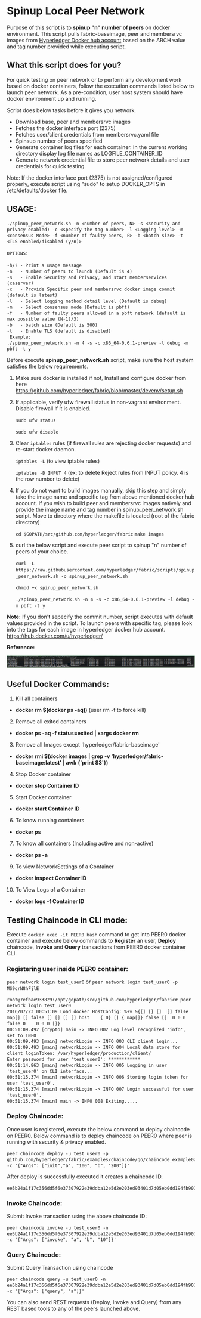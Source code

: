 # Spinup Local Peer Network
Purpose of this script is to **spinup "n" number of peers** on docker environment. This script pulls fabric-baseimage, peer and membersrvc images from [Hyperledger Docker hub account](https://hub.docker.com/u/hyperledger/) based on the ARCH value and tag number provided while executing script.

## What this script does for you?

For quick testing on peer network or to perform any development work based on docker containers, follow the execution commands listed below to launch peer network. As a pre-condition, user host system should have docker environment up and running. 

Script does below tasks before it gives you network.

   * Download base, peer and membersrvc images
   * Fetches the docker interface port (2375)
   * Fetches user/client credentials from membersrvc.yaml file
   * Spinsup number of peers specified
   * Generate container log files for each container. In the current working directory display log file names as LOGFILE_CONTAINER_ID
   * Generate network credential file to store peer network details and user credentials for quick testing.

Note: If the docker interface port (2375) is not assigned/configured properly, execute script using "sudo" to setup DOCKER_OPTS in /etc/defaults/docker file.

## USAGE:

```
./spinup_peer_network.sh -n <number of peers, N> -s <security and privacy enabled) -c <specify the tag number> -l <Logging level> -m <consensus Mode> -f <number of faulty peers, F> -b <batch size> -t <TLS enabled/disabled (y/n)>

OPTIONS:

-h/? - Print a usage message
-n   - Number of peers to launch (Default is 4)
-s   - Enable Security and Privacy, and start memberservices (caserver)
-c   - Provide Specific peer and membersrvc docker image commit (default is latest)
-l   - Select logging method detail level (Default is debug)
-m   - Select consensus mode (Default is pbft)
-f   - Number of faulty peers allowed in a pbft network (default is max possible value (N-1)/3)
-b   - batch size (Default is 500)
-t   - Enable TLS (default is disabled)
 Example: 
./spinup_peer_network.sh -n 4 -s -c x86_64-0.6.1-preview -l debug -m pbft -t y
```

Before execute **spinup_peer_network.sh** script, make sure the host system satisfies the below requirements.

1. Make sure docker is installed if not, Install and configure docker from here https://github.com/hyperledger/fabric/blob/master/devenv/setup.sh

2. If applicable, verify ufw firewall status in non-vagrant environment. Disable firewall if it is enabled.

   `sudo ufw status`
  
   `sudo ufw disable`
  
3. Clear `iptables` rules (if firewall rules are rejecting docker requests) and re-start docker daemon.

   `iptables -L` (to view iptable rules)
   
   `iptables -D INPUT 4` (ex: to delete Reject rules from INPUT policy. 4 is the row number to delete)
 
4. If you do not want to build images manually, skip this step and simply take the image name and specific tag from above mentioned docker hub account. If you wish to build peer and membersrvc images natively and provide the image name and tag number in spinup_peer_network.sh script. Move to directory where the makefile is located (root of the fabric directory)
   
   `cd $GOPATH/src/github.com/hyperledger/fabric`
   `make images`

5. curl the below script and execute peer script to spinup "n" number of peers of your choice.

   `curl -L https://raw.githubusercontent.com/hyperledger/fabric/scripts/spinup_peer_network.sh -o spinup_peer_network.sh`
   
   `chmod +x spinup_peer_network.sh`
   
   `./spinup_peer_network.sh -n 4 -s -c x86_64-0.6.1-preview -l debug -m pbft -t y`

**Note:** If you don't sepecify the commit number, script executes with default values provided in the script. To launch peers with specific tag, please look into the tags for each image in hyperledger docker hub account. https://hub.docker.com/u/hyperledger/

**Reference:**

![4 peer network](peers.PNG)

## Useful Docker Commands:

1. Kill all containers
  - **docker rm $(docker ps -aq))** (user rm -f to force kill)
2. Remove all exited containers
  - **docker ps -aq -f status=exited | xargs docker rm**
3. Remove all Images except 'hyperledger/fabric-baseimage'
  - **docker rmi $(docker images | grep -v 'hyperledger/fabric-baseimage:latest' | awk {'print $3'})**
4. Stop Docker container
  - **docker stop Container ID**
5. Start Docker container
  - **docker start Container ID**
6. To know running containers
  - **docker ps**
7. To know all containers (Including active and non-active)
  - **docker ps -a**
9. To view NetworkSettings of a Container
  - **docker inspect Container ID**
10. To View Logs of a Container
  - **docker logs -f Container ID**

## Testing Chaincode in CLI mode:

Execute `docker exec -it PEER0 bash` command to get into PEER0 docker container and execute below commands to **Register** an user, **Deploy** chaincode, **Invoke** and **Query** transactions from PEER0 docker container CLI.

### Registering user inside PEER0 container:

`peer network login test_user0` or `peer network login test_user0 -p MS9qrN8hFjlE`

```
root@7efbae933829:/opt/gopath/src/github.com/hyperledger/fabric# peer network login test_user0
2016/07/23 00:51:09 Load docker HostConfig: %+v &{[] [] []  [] false map[] [] false [] [] [] [] host    { 0} [] { map[]} false []  0 0 0 false 0    0 0 0 []}
00:51:09.492 [crypto] main -> INFO 002 Log level recognized 'info', set to INFO
00:51:09.493 [main] networkLogin -> INFO 003 CLI client login...
00:51:09.493 [main] networkLogin -> INFO 004 Local data store for client loginToken: /var/hyperledger/production/client/
Enter password for user 'test_user0': ************
00:51:14.863 [main] networkLogin -> INFO 005 Logging in user 'test_user0' on CLI interface...
00:51:15.374 [main] networkLogin -> INFO 006 Storing login token for user 'test_user0'.
00:51:15.374 [main] networkLogin -> INFO 007 Login successful for user 'test_user0'.
00:51:15.374 [main] main -> INFO 008 Exiting.....
```

### Deploy Chaincode:

Once user is registered, execute the below command to deploy chaincode on PEER0. Below command is to deploy chaincode on PEER0 where peer is running with security & privacy enabled.

```
peer chaincode deploy -u test_user0 -p github.com/hyperledger/fabric/examples/chaincode/go/chaincode_example02 -c '{"Args": ["init","a", "100", "b", "200"]}'
```
After deploy is successfully executed it creates a chaincode ID.
```
ee5b24a1f17c356dd5f6e37307922e39ddba12e5d2e203ed93401d7d05eb0dd194fb9070549c5dc31eb63f4e654dbd5a1d86cbb30c48e3ab1812590cd0f78539
```
### Invoke Chaincode:

Submit Invoke transaction using the above chaincode ID:

```
peer chaincode invoke -u test_user0 -n ee5b24a1f17c356dd5f6e37307922e39ddba12e5d2e203ed93401d7d05eb0dd194fb9070549c5dc31eb63f4e654dbd5a1d86cbb30c48e3ab1812590cd0f78539 -c '{"Args": ["invoke", "a", "b", "10"]}'
```
### Query Chaincode:

Submit Query Transaction using chaincode

```
peer chaincode query -u test_user0 -n ee5b24a1f17c356dd5f6e37307922e39ddba12e5d2e203ed93401d7d05eb0dd194fb9070549c5dc31eb63f4e654dbd5a1d86cbb30c48e3ab1812590cd0f78539 -c '{"Args": ["query", "a"]}'
```

You can also send REST requests (Deploy, Invoke and Query) from any REST based tools to any of the peers launched above.

